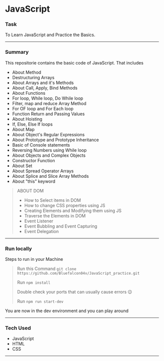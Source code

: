 # JavaScript 


### Task
To Learn JavaScript and Practice the Basics.

----

### Summary
This repositorie contains the basic code of JavaScript. That includes 
- About Method
- Destructuring Arrays 
- About Arrays and it's Methods 
- About Call, Apply, Bind Methods
- About Functions
- For loop, While loop, Do While loop
- Filter, map and reduce Array Method
- For OF loop and For Each loop 
- Function Return and Passing Values
- About Hoisting
- If, Else, Else If loops
- About Map
- About Object's Regular Expressions
- About Prototype and Prototype Inheritance
- Basic of Console statements 
- Reversing Numbers using While loop
- About Objects and Complex Objects 
- Constructor Function
- About Set 
- About Spread Operator Arrays
- About Splice and Slice Array Methods
- About "this" keyword
> ABOUT DOM
> - How to Select items in DOM
> - How to change CSS properties using JS
> - Creating Elements and Modifying them using JS 
> - Traverse the Elements in DOM
> - Event Listener
> - Event Bubbling and Event Capturing 
> - Event Delegation 
***

### Run locally
Steps to run in your Machine
> Run this Command `git clone https://github.com/Bluefalcon04v/JavaScript_practice.git`
> 
> Run `npm install` 
> 
> Double check your ports that can usually cause errors 😉
> 
> Run `npm run start-dev`
>
You are now in the dev environment and you can play around

---

### Tech Used
- JavaScript
- HTML 
- CSS
***
